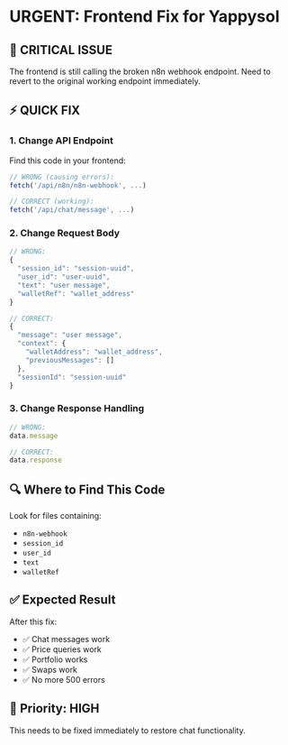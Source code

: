 # URGENT: Frontend Fix for Yappysol

## 🚨 **CRITICAL ISSUE**
The frontend is still calling the broken n8n webhook endpoint. Need to revert to the original working endpoint immediately.

## ⚡ **QUICK FIX**

### **1. Change API Endpoint**
Find this code in your frontend:
```typescript
// WRONG (causing errors):
fetch('/api/n8n/n8n-webhook', ...)

// CORRECT (working):
fetch('/api/chat/message', ...)
```

### **2. Change Request Body**
```typescript
// WRONG:
{
  "session_id": "session-uuid",
  "user_id": "user-uuid", 
  "text": "user message",
  "walletRef": "wallet_address"
}

// CORRECT:
{
  "message": "user message",
  "context": {
    "walletAddress": "wallet_address",
    "previousMessages": []
  },
  "sessionId": "session-uuid"
}
```

### **3. Change Response Handling**
```typescript
// WRONG:
data.message

// CORRECT:
data.response
```

## 🔍 **Where to Find This Code**

Look for files containing:
- `n8n-webhook`
- `session_id`
- `user_id`
- `text`
- `walletRef`

## ✅ **Expected Result**
After this fix:
- ✅ Chat messages work
- ✅ Price queries work  
- ✅ Portfolio works
- ✅ Swaps work
- ✅ No more 500 errors

## 🚀 **Priority: HIGH**
This needs to be fixed immediately to restore chat functionality.


